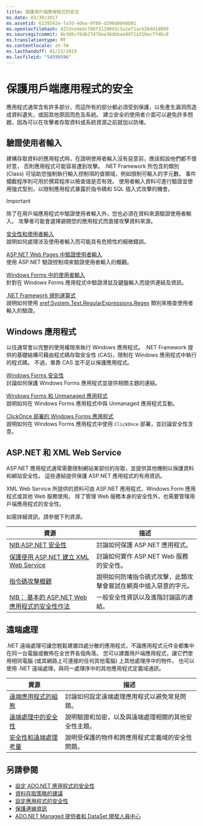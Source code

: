 ```yaml
---
title: 保護用戶端應用程式的安全
ms.date: 03/30/2017
ms.assetid: 6239592e-fa7d-4dea-9f00-d296d0048b01
ms.openlocfilehash: 4233ce4edc788f3129043c5a1ef1acb26dd1d899
ms.sourcegitcommit: 6b308cf6d627d78ee36dbbae8972a310ac7fd6c8
ms.translationtype: MT
ms.contentlocale: zh-TW
ms.lasthandoff: 01/23/2019
ms.locfileid: "54599596"
---
```

# <a name="secure-client-applications"></a>保護用戶端應用程式的安全
應用程式通常含有許多部分，而這所有的部分都必須受到保護，以免產生漏洞而造成資料遺失，或因其他原因而危及系統。 建立安全的使用者介面可以避免許多問題，因為可以在攻擊者存取資料或系統資源之前就加以防堵。  
  
## <a name="validate-user-input"></a>驗證使用者輸入  
 建構存取資料的應用程式時，在證明使用者輸入沒有惡意前，應該假設他們都不懷好意， 否則應用程式可能容易遭到攻擊。 .NET Framework 所包含的類別 (Class) 可協助您強制執行輸入控制項的值領域，例如限制可輸入的字元數。 事件攔截程序則可用於撰寫程序以檢查值是否有效。 使用者輸入資料可進行驗證並使用強式型別，以限制應用程式暴露於指令碼和 SQL 插入式攻擊的機會。  
  
> [!IMPORTANT]
>  除了在用戶端應用程式中驗證使用者輸入外，您也必須在資料來源驗證使用者輸入。 攻擊者可能會選擇避開您的應用程式而直接攻擊資料來源。  
  
 [安全性和使用者輸入](../../../../docs/standard/security/security-and-user-input.md)  
 說明如何處理涉及使用者輸入而可能具有危險性的細微錯誤。  
  
 [ASP.NET Web Pages 中驗證使用者輸入](https://msdn.microsoft.com/library/4ad3dacb-89e0-4cee-89ac-40a3f2a85461)  
 使用 ASP.NET 驗證控制項來驗證使用者輸入的概觀。  
  
 [Windows Forms 中的使用者輸入](../../../../docs/framework/winforms/user-input-in-windows-forms.md)  
 針對在 Windows Forms 應用程式中驗證滑鼠及鍵盤輸入而提供連結及資訊。  
  
 [.NET Framework 規則運算式](../../../../docs/standard/base-types/regular-expressions.md)  
 說明如何使用 <xref:System.Text.RegularExpressions.Regex> 類別來檢查使用者輸入的驗證。  
  
## <a name="windows-applications"></a>Windows 應用程式  
 以往通常會以完整的使用權限來執行 Windows 應用程式。 .NET Framework 提供的基礎結構可藉由程式碼存取安全性 (CAS)，限制在 Windows 應用程式中執行的程式碼。 不過，單靠 CAS 並不足以保護應用程式。  
  
 [Windows Forms 安全性](../../../../docs/framework/winforms/windows-forms-security.md)  
 討論如何保護 Windows Forms 應用程式並提供相關主題的連結。  
  
 [Windows Forms 和 Unmanaged 應用程式](../../../../docs/framework/winforms/advanced/windows-forms-and-unmanaged-applications.md)  
 說明如何在 Windows Forms 應用程式中與 Unmanaged 應用程式互動。  
  
 [ClickOnce 部署的 Windows Forms 應用程式](https://msdn.microsoft.com/library/34d8c770-48f2-460c-8d67-4ea5684511df)  
 說明如何在 Windows Forms 應用程式中使用 `ClickOnce` 部署，並討論安全性含意。  
  
## <a name="aspnet-and-xml-web-services"></a>ASP.NET 和 XML Web Service  
 ASP.NET 應用程式通常需要限制網站某部份的存取，並提供其他機制以保護資料和網站安全性。 這些連結提供保護 ASP.NET 應用程式的有用資訊。  
  
 XML Web Service 所提供的資料可由 ASP.NET 應用程式、Windows Form 應用程式或其他 Web 服務使用。 除了管理 Web 服務本身的安全性外，也需要管理用戶端應用程式的安全性。  
  
 如需詳細資訊，請參閱下列資源。  
  
|資源|描述|  
|--------------|-----------------|  
|[NIB:ASP.NET 安全性](https://msdn.microsoft.com/library/04b37532-18d9-40b4-8e5f-ee09a70b311d)|討論如何保護 ASP.NET 應用程式。|  
|[保護使用 ASP.NET 建立 XML Web Service](https://msdn.microsoft.com/library/354b2ab1-2782-4542-b32a-dc560178b90c)|討論如何實作 ASP.NET Web 服務的安全性。|  
|[指令碼攻擊概觀](https://msdn.microsoft.com/library/772c7312-211a-4eb3-8d6e-eec0aa1dcc07)|說明如何防堵指令碼式攻擊，此類攻擊會嘗試在網頁中插入惡意的字元。|  
|[NIB： 基本的 ASP.NET Web 應用程式的安全性作法](https://msdn.microsoft.com/library/94a52ab8-731d-417e-b997-721baf43df38)|一般安全性資訊以及進階討論區的連結。|  
  
## <a name="remoting"></a>遠端處理  
 .NET 遠端處理可讓您輕鬆建置四處分散的應用程式，不論應用程式元件全都集中在同一台電腦或散佈在全世界各個角落。 您可以建置用戶端應用程式，讓它們使用相同電腦 (或其網路上可連接的任何其他電腦) 上其他處理序中的物件。 也可以使用 .NET 遠端處理，與同一處理序中的其他應用程式定義域通訊。  
  
|資源|描述|  
|--------------|-----------------|  
|[遠端應用程式的組態](https://msdn.microsoft.com/library/92c0c097-d984-4315-835b-7490ecdf1097)|討論如何設定遠端處理應用程式以避免常見問題。|  
|[遠端處理中的安全性](https://msdn.microsoft.com/library/9574262c-d4b1-41c5-8600-24ff147c0add)|說明驗證和加密，以及與遠端處理相關的其他安全性主題。|  
|[安全性和遠端處理考量](../../../../docs/framework/misc/security-and-remoting-considerations.md)|說明受保護的物件和跨應用程式定義域的安全性問題。|  
  
## <a name="see-also"></a>另請參閱
- [設定 ADO.NET 應用程式的安全性](../../../../docs/framework/data/adonet/securing-ado-net-applications.md)
- [資料存取策略的建議](https://msdn.microsoft.com/library/72411f32-d12a-4de8-b961-e54fca7faaf5)
- [設定應用程式的安全性](/visualstudio/ide/securing-applications)
- [保護連線資訊](../../../../docs/framework/data/adonet/protecting-connection-information.md)
- [ADO.NET Managed 提供者和 DataSet 開發人員中心](https://go.microsoft.com/fwlink/?LinkId=217917)

